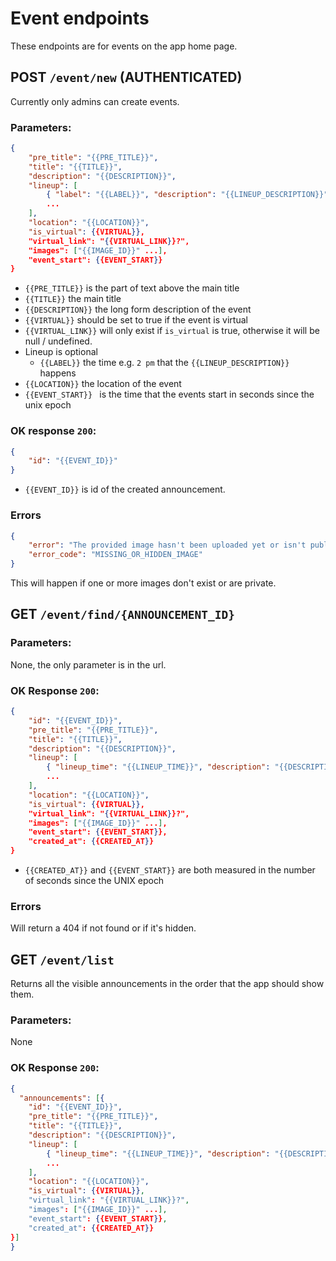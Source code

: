 # Event endpoints

These endpoints are for events on the app home page.



## POST `/event/new` (AUTHENTICATED)

Currently only admins can create events.

### Parameters:

```json 
{
    "pre_title": "{{PRE_TITLE}}",
    "title": "{{TITLE}}",
    "description": "{{DESCRIPTION}}",
    "lineup": [
        { "label": "{{LABEL}}", "description": "{{LINEUP_DESCRIPTION}}" }
        ...
    ],
    "location": "{{LOCATION}}",
    "is_virtual": {{VIRTUAL}},
    "virtual_link": "{{VIRTUAL_LINK}}?",
    "images": ["{{IMAGE_ID}}" ...],
    "event_start": {{EVENT_START}}
}
```

- `{{PRE_TITLE}}` is the part of text above the main title
- `{{TITLE}}` the main title
- `{{DESCRIPTION}}` the long form description of the event
- `{{VIRTUAL}}` should be set to true if the event is virtual
- `{{VIRTUAL_LINK}}` will only exist if `is_virtual` is true, otherwise it will be null / undefined.
- Lineup is optional
  - `{{LABEL}}` the time e.g. `2 pm` that the `{{LINEUP_DESCRIPTION}}` happens
- `{{LOCATION}}` the location of the event
- `{{EVENT_START}} ` is the time that the events start in seconds since the unix epoch



### OK response `200`:

```json
{
    "id": "{{EVENT_ID}}"
}
```

- `{{EVENT_ID}}` is id of the created announcement.

  

### Errors

```json
{
    "error": "The provided image hasn't been uploaded yet or isn't public",
    "error_code": "MISSING_OR_HIDDEN_IMAGE"
}
```

This will happen if one or more images don't exist or are private.

## GET `/event/find/{ANNOUNCEMENT_ID}`

### Parameters:

None, the only parameter is in the url.

### OK Response `200`:

```json
{
    "id": "{{EVENT_ID}}",
    "pre_title": "{{PRE_TITLE}}",
    "title": "{{TITLE}}",
    "description": "{{DESCRIPTION}}",
    "lineup": [
        { "lineup_time": "{{LINEUP_TIME}}", "description": "{{DESCRIPTION}}" }
        ...
    ],
    "location": "{{LOCATION}}",
    "is_virtual": {{VIRTUAL}},
    "virtual_link": "{{VIRTUAL_LINK}}?",
    "images": ["{{IMAGE_ID}}" ...],
    "event_start": {{EVENT_START}},
    "created_at": {{CREATED_AT}}
}
```

- `{{CREATED_AT}}`  and `{{EVENT_START}}` are both measured in the number of seconds since the UNIX epoch

### Errors

Will return a 404 if not found or if it's hidden.



## GET `/event/list`

Returns all the visible announcements in the order that the app should show them.

### Parameters:

None

### OK Response `200`:

```json
{
  "announcements": [{
    "id": "{{EVENT_ID}}",
    "pre_title": "{{PRE_TITLE}}",
    "title": "{{TITLE}}",
    "description": "{{DESCRIPTION}}",
    "lineup": [
        { "lineup_time": "{{LINEUP_TIME}}", "description": "{{DESCRIPTION}}" }
        ...
    ],
    "location": "{{LOCATION}}",
    "is_virtual": {{VIRTUAL}},
    "virtual_link": "{{VIRTUAL_LINK}}?",
    "images": ["{{IMAGE_ID}}" ...],
    "event_start": {{EVENT_START}},
    "created_at": {{CREATED_AT}}
}]
}
```

